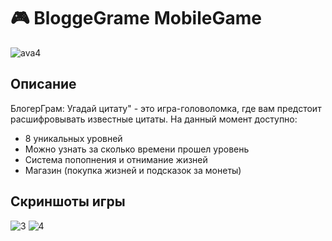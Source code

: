 # 🎮 BloggeGrame MobileGame 
![ava4](https://github.com/user-attachments/assets/d7669e56-d0f4-4a74-ae15-2e604f00a5d8)
## Описание
БлогерГрам: Угадай цитату" - это игра-головоломка, где вам предстоит расшифровывать известные цитаты.
На данный момент доступно:
- 8 уникальных уровней
- Можно узнать за сколько времени прошел уровень
- Система попопнения и отнимание жизней
- Магазин (покупка жизней и подсказок за монеты)


## Скриншоты игры
![3](https://github.com/user-attachments/assets/44390b05-be7c-44db-8da8-004cd39c6d8b)
![4](https://github.com/user-attachments/assets/51ac7b41-126d-425c-9987-8e36604c1223)
